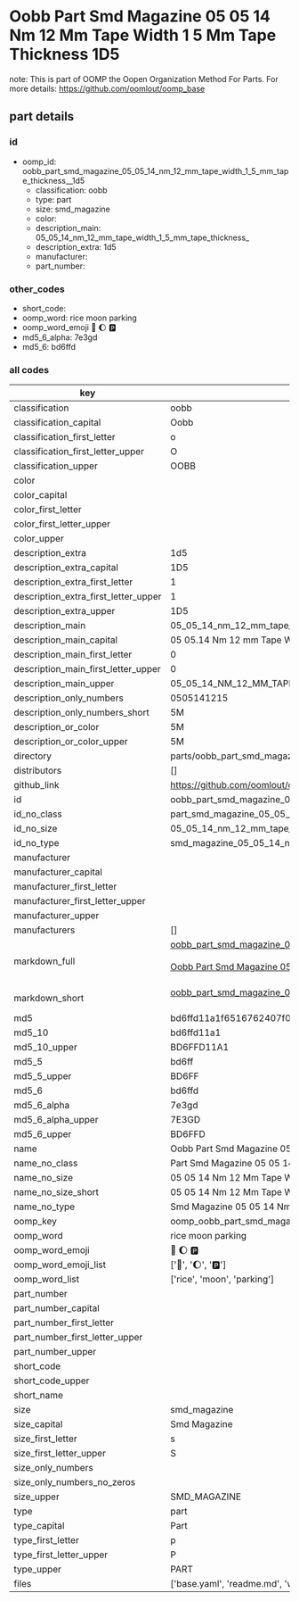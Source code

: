 # Oobb Part Smd Magazine 05 05 14 Nm 12 Mm Tape Width 1 5 Mm Tape Thickness  1D5  

note: This is part of OOMP the Oopen Organization Method For Parts. For more details: https://github.com/oomlout/oomp_base

##  part details





### id
* oomp_id: oobb_part_smd_magazine_05_05_14_nm_12_mm_tape_width_1_5_mm_tape_thickness__1d5
  * classification: oobb
  * type: part
  * size: smd_magazine
  * color: 
  * description_main: 05_05_14_nm_12_mm_tape_width_1_5_mm_tape_thickness_
  * description_extra: 1d5
  * manufacturer: 
  * part_number: 

### other_codes
* short_code: 
* oomp_word: rice moon parking
* oomp_word_emoji :rice: :moon: :parking:
* md5_6_alpha: 7e3gd
* md5_6: bd6ffd

### all codes 
| key | value |  
| --- | --- |  
| classification | oobb |  
| classification_capital | Oobb |  
| classification_first_letter | o |  
| classification_first_letter_upper | O |  
| classification_upper | OOBB |  
| color |  |  
| color_capital |  |  
| color_first_letter |  |  
| color_first_letter_upper |  |  
| color_upper |  |  
| description_extra | 1d5 |  
| description_extra_capital | 1D5 |  
| description_extra_first_letter | 1 |  
| description_extra_first_letter_upper | 1 |  
| description_extra_upper | 1D5 |  
| description_main | 05_05_14_nm_12_mm_tape_width_1_5_mm_tape_thickness_ |  
| description_main_capital | 05 05.14 Nm 12 mm Tape Width 1.5 mm Tape Thickness  |  
| description_main_first_letter | 0 |  
| description_main_first_letter_upper | 0 |  
| description_main_upper | 05_05_14_NM_12_MM_TAPE_WIDTH_1_5_MM_TAPE_THICKNESS_ |  
| description_only_numbers | 0505141215 |  
| description_only_numbers_short | 5M |  
| description_or_color | 5M |  
| description_or_color_upper | 5M |  
| directory | parts/oobb_part_smd_magazine_05_05_14_nm_12_mm_tape_width_1_5_mm_tape_thickness__1d5 |  
| distributors | [] |  
| github_link | https://github.com/oomlout/oomlout_oomp_part_src/tree/main/parts/oobb_part_smd_magazine_05_05_14_nm_12_mm_tape_width_1_5_mm_tape_thickness__1d5/working |  
| id | oobb_part_smd_magazine_05_05_14_nm_12_mm_tape_width_1_5_mm_tape_thickness__1d5 |  
| id_no_class | part_smd_magazine_05_05_14_nm_12_mm_tape_width_1_5_mm_tape_thickness__1d5 |  
| id_no_size | 05_05_14_nm_12_mm_tape_width_1_5_mm_tape_thickness__1d5 |  
| id_no_type | smd_magazine_05_05_14_nm_12_mm_tape_width_1_5_mm_tape_thickness__1d5 |  
| manufacturer |  |  
| manufacturer_capital |  |  
| manufacturer_first_letter |  |  
| manufacturer_first_letter_upper |  |  
| manufacturer_upper |  |  
| manufacturers | [] |  
| markdown_full | [oobb_part_smd_magazine_05_05_14_nm_12_mm_tape_width_1_5_mm_tape_thickness__1d5](https://github.com/oomlout/oomlout_oomp_part_src/tree/main/parts/oobb_part_smd_magazine_05_05_14_nm_12_mm_tape_width_1_5_mm_tape_thickness__1d5/working)<br>[](https://github.com/oomlout/oomlout_oomp_part_src/tree/main/parts/oobb_part_smd_magazine_05_05_14_nm_12_mm_tape_width_1_5_mm_tape_thickness__1d5/working)<br>[Oobb Part Smd Magazine 05 05 14 Nm 12 Mm Tape Width 1 5 Mm Tape Thickness  1D5](https://github.com/oomlout/oomlout_oomp_part_src/tree/main/parts/oobb_part_smd_magazine_05_05_14_nm_12_mm_tape_width_1_5_mm_tape_thickness__1d5/working)<br><br> |  
| markdown_short | [oobb_part_smd_magazine_05_05_14_nm_12_mm_tape_width_1_5_mm_tape_thickness__1d5](https://github.com/oomlout/oomlout_oomp_part_src/tree/main/parts/oobb_part_smd_magazine_05_05_14_nm_12_mm_tape_width_1_5_mm_tape_thickness__1d5/working)<br><br> |  
| md5 | bd6ffd11a1f6516762407f00b7807e4e |  
| md5_10 | bd6ffd11a1 |  
| md5_10_upper | BD6FFD11A1 |  
| md5_5 | bd6ff |  
| md5_5_upper | BD6FF |  
| md5_6 | bd6ffd |  
| md5_6_alpha | 7e3gd |  
| md5_6_alpha_upper | 7E3GD |  
| md5_6_upper | BD6FFD |  
| name | Oobb Part Smd Magazine 05 05 14 Nm 12 Mm Tape Width 1 5 Mm Tape Thickness  1D5 |  
| name_no_class | Part Smd Magazine 05 05 14 Nm 12 Mm Tape Width 1 5 Mm Tape Thickness  1D5 |  
| name_no_size | 05 05 14 Nm 12 Mm Tape Width 1 5 Mm Tape Thickness  1D5 |  
| name_no_size_short | 05 05 14 Nm 12 Mm Tape Width 1 5 Mm Tape Thickness  1D5 |  
| name_no_type | Smd Magazine 05 05 14 Nm 12 Mm Tape Width 1 5 Mm Tape Thickness  1D5 |  
| oomp_key | oomp_oobb_part_smd_magazine_05_05_14_nm_12_mm_tape_width_1_5_mm_tape_thickness__1d5 |  
| oomp_word | rice moon parking |  
| oomp_word_emoji | :rice: :moon: :parking: |  
| oomp_word_emoji_list | [':rice:', ':moon:', ':parking:'] |  
| oomp_word_list | ['rice', 'moon', 'parking'] |  
| part_number |  |  
| part_number_capital |  |  
| part_number_first_letter |  |  
| part_number_first_letter_upper |  |  
| part_number_upper |  |  
| short_code |  |  
| short_code_upper |  |  
| short_name |  |  
| size | smd_magazine |  
| size_capital | Smd Magazine |  
| size_first_letter | s |  
| size_first_letter_upper | S |  
| size_only_numbers |  |  
| size_only_numbers_no_zeros |  |  
| size_upper | SMD_MAGAZINE |  
| type | part |  
| type_capital | Part |  
| type_first_letter | p |  
| type_first_letter_upper | P |  
| type_upper | PART |  
| files | ['base.yaml', 'readme.md', 'working.json', 'working.yaml'] |  
